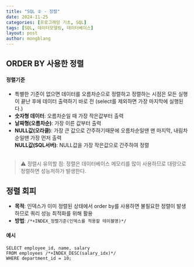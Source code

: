 ```yaml
---
title: "SQL ② - 정렬"
date: 2024-11-25 
categories: [프로그래밍 기초, SQL]
tags: [SQL, 데이터모델링, 데이터베이스]
layout: post
author: mongblang
---
```


## ORDER BY 사용한 정렬   
#### 정렬기준  
- 특별한 기준이 없으면 데이터를 오름차순으로 정렬하고 정렬하는 시점은 모든 실행이 끝난 후에 데이터 출력하기 바로 전 (select를 제외하면 가장 마지막에 실행된다.)
- **숫자형 데이터**: 오름차순일 때 가장 작은값부터 출력
- **날짜형(오름차순)**: 가장 이른 값부터 출력 
- **NULL값(오라클)**: 가장 큰 값으로 간주하기때문에 오름차순일땐 맨 마지막, 내림차순일땐 가장 먼저 출력  
  **NULL값(SQL서버)**: NULL값을 가장 작은값으로 간주하여 정렬   
&nbsp;  

> ⚠️ 정렬시 유의할 점: 정렬은 데이터베이스 메모리를 많이 사용하므로 대량으로 정렬하면 성능저하가 발생한다.   

## **정렬 회피**  
- **목적**: 인덱스가 이미 정렬된 상태에서 order by를 사용하면 불필요한 정렬이 발생하므로 쿼리 성능 최적화를 위해 활용 
- **방법**: `/*+INDEX_정렬기준(인덱스를 적용할 테이블명)*/`  

#### 예시  

```
SELECT employee_id, name, salary
FROM employees /*+INDEX_DESC(salary_idx)*/
WHERE department_id = 10;
```
